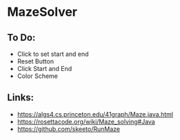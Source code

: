 # MazeSolver

## To Do:
* Click to set start and end
* Reset Button
* Click Start and End
* Color Scheme

## Links:
* https://algs4.cs.princeton.edu/41graph/Maze.java.html
* https://rosettacode.org/wiki/Maze_solving#Java
* https://github.com/skeeto/RunMaze
